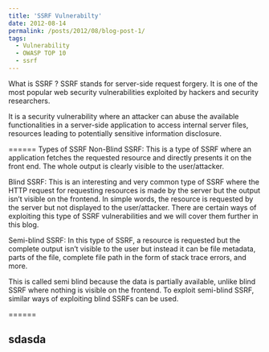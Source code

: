 ```yaml
---
title: 'SSRF Vulnerabilty'
date: 2012-08-14
permalink: /posts/2012/08/blog-post-1/
tags:
  - Vulnerability
  - OWASP TOP 10
  - ssrf
---
```

What is SSRF ?
SSRF stands for server-side request forgery. It is one of the most popular web security vulnerabilities exploited by hackers and security researchers.

It is a security vulnerability where an attacker can abuse the available functionalities in a server-side application to access internal server files, resources leading to potentially sensitive information disclosure.


======
Types of SSRF
Non-Blind SSRF: This is a type of SSRF where an application fetches the requested resource and directly presents it on the front end. The whole output is clearly visible to the user/attacker.

Blind SSRF: This is an interesting and very common type of SSRF where the HTTP request for requesting resources is made by the server but the output isn’t visible on the frontend. In simple words, the resource is requested by the server but not displayed to the user/attacker. There are certain ways of exploiting this type of SSRF vulnerabilities and we will cover them further in this blog.

Semi-blind SSRF: In this type of SSRF, a resource is requested but the complete output isn’t visible to the user but instead it can be file metadata, parts of the file, complete file path in the form of stack trace errors, and more.

This is called semi blind because the data is partially available, unlike blind SSRF where nothing is visible on the frontend. To exploit semi-blind SSRF, similar ways of exploiting blind SSRFs can be used.
 
======

sdasda
------